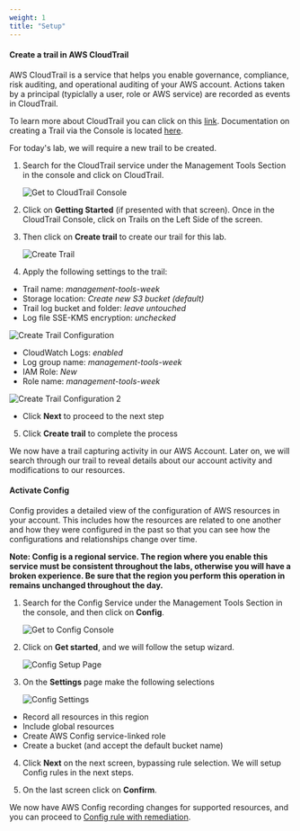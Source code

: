 ```yaml
---
weight: 1
title: "Setup"
---
```


#### Create a trail in AWS CloudTrail
 
AWS CloudTrail is a service that helps you enable governance, compliance, risk auditing, and operational auditing of your AWS account. Actions taken by a principal (typiclally a user, role or AWS service) are recorded as events in CloudTrail. 

To learn more about CloudTrail you can click on this [link](https://docs.aws.amazon.com/awscloudtrail/latest/userguide/cloudtrail-user-guide.html). Documentation on creating a Trail via the Console is located [here](https://docs.aws.amazon.com/awscloudtrail/latest/userguide/cloudtrail-create-a-trail-using-the-console-first-time.html#creating-a-trail-in-the-console). 

For today's lab, we will require a new trail to be created.
 
1. Search for the CloudTrail service under the Management Tools Section in the console and click on CloudTrail. 
 
    ![Get to CloudTrail Console](../images/cloudtrailconsole.png) 
 
2. Click on **Getting Started** (if presented with that screen). Once in the CloudTrail Console, click on Trails on the Left Side of the screen. 

3. Then click on **Create trail** to create our trail for this lab. 
 
    ![Create Trail](../images/createtrail.png) 
 
4. Apply the following settings to the trail:

  - Trail name: *management-tools-week*
  - Storage location: *Create new S3 bucket (default)*
  - Trail log bucket and folder: *leave untouched*
  - Log file SSE-KMS encryption: *unchecked*

![Create Trail Configuration](../images/createtrailconfiguration1.png)

  - CloudWatch Logs: *enabled*
  - Log group name: *management-tools-week*
  - IAM Role: *New*
  - Role name: *management-tools-week*

![Create Trail Configuration 2](../images/createtrailconfiguration2.png)

  - Click **Next** to proceed to the next step

5. Click **Create trail** to complete the process
 
We now have a trail capturing activity in our AWS Account. Later on, we will search through our trail to reveal details about our account activity and modifications to our resources.
 
#### Activate Config
 
Config provides a detailed view of the configuration of AWS resources in your account. This includes how the resources are related to one another and how they were configured in the past so that you can see how the configurations and relationships change over time. 

**Note: Config is a regional service. The region where you enable this service must be consistent throughout the labs, otherwise you will have a broken experience. Be sure that the region you perform this operation in remains unchanged throughout the day.**
 
1. Search for the Config Service under the Management Tools Section in the console, and then click on **Config**.
 
    ![Get to Config Console](../images/configconsole.png) 
 
2. Click on **Get started**, and we will follow the setup wizard.

    ![Config Setup Page](../images/config-signup1.png)

3. On the **Settings** page make the following selections

    ![Config Settings](../images/config-signup2.png)

  - Record all resources in this region
  - Include global resources
  - Create AWS Config service-linked role
  - Create a bucket (and accept the default bucket name)

4. Click **Next** on the next screen, bypassing rule selection. We will setup Config rules in the next steps.

5. On the last screen click on **Confirm**.

We now have AWS Config recording changes for supported resources, and you can proceed to [Config rule with remediation](../configrule-with-remediation).
